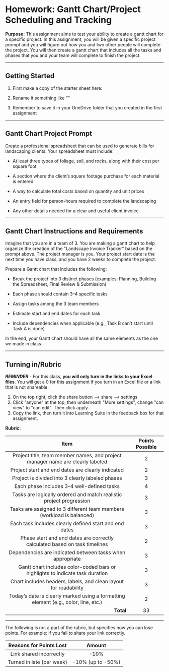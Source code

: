#  Homework: Gantt Chart/Project Scheduling and Tracking

**Purpose:** This assignment aims to test your ability to create a gantt chart for a specific project. In this assignment, you will be given a specific project prompt and you will figure out how you and two other people will complete the project. You will then create a gantt chart that includes all the tasks and phases that you and your team will complete to finish the project.

---

## Getting Started
1. First make a copy of the starter sheet here:

2. Rename it something like ""

3. Remember to save it in your OneDrive folder that you created in the first assignment

---

## Gantt Chart Project Prompt

Create a professional spreadsheet that can be used to generate bills for landscaping clients. Your spreadsheet must include:

- At least three types of foliage, soil, and rocks, along with their cost per square foot

- A section where the client’s square footage purchase for each material is entered

- A way to calculate total costs based on quantity and unit prices

- An entry field for person-hours required to complete the landscaping

- Any other details needed for a clear and useful client invoice

---

## Gantt Chart Instructions and Requirements

Imagine that you are in a team of 3. You are making a gantt chart to help organize the creation of the "Landscape Invoice Tracker" based on the prompt above. The project manager is you. Your project start date is the next time you have class, and you have 2 weeks to complete the project.

Prepare a Gantt chart that includes the following:

- Break the project into 3 distinct phases (examples: Planning, Building the Spreadsheet, Final Review & Submission)

- Each phase should contain 3–4 specific tasks

- Assign tasks among the 3 team members

- Estimate start and end dates for each task

- Include dependencies when applicable (e.g., Task B can’t start until Task A is done)

In the end, your Gantt chart should have all the same elements as the one we made in class.

---

## Turning in/Rubric

**_REMINDER_** - For this class, **you will only turn in the links to your Excel files**. You will get a 0 for this assignment if you turn in an Excel file or a link that is not shareable. 

1. On the top right, click the share button --> share --> settings
2. Click "anyone" at the top, then underneath "More settings", change "can view" to "can edit". Then click apply. 
3. Copy the link, then turn it into Learning Suite in the feedback box for that assignment.

**Rubric:**

|                                                    Item                                                     | Points Possible |
|:-----------------------------------------------------------------------------------------------------------:|:---------------:|
|               Project title, team member names, and project manager name are clearly labeled                |        2        |
|                              Project start and end dates are clearly indicated                              |        2        |
|                              Project is divided into 3 clearly labeled phases                               |        3        |
|                                 Each phase includes 3–4 well-defined tasks                                  |        4        |
|                     Tasks are logically ordered and match realistic project progression                     |        3        |
|                    Tasks are assigned to 3 different team members (workload is balanced)                    |        3        |
|                           Each task includes clearly defined start and end dates                            |        3        |
|                 Phase start and end dates are correctly calculated based on task timelines                  |        2        |
|                          Dependencies are indicated between tasks when appropriate                          |        3        |
|                Gantt chart includes color-coded bars or highlights to indicate task duration                |        3        |
|                      Chart includes headers, labels, and clean layout for readability                       |        3        |
|             Today’s date is clearly marked using a formatting element (e.g., color, line, etc.)             |        2        |
|                               <div style="text-align: right">**Total**</div>                                |       33        |

---

The following is not a part of the rubric, but specifies how you can lose points. For example: if you fail to share your link correctly.

| **Reasons for Points Lost** |    **Amount**     |  
|:---------------------------:|:-----------------:|
|   Link shared incorrectly   |       -10%        |
|  Turned in late (per week)  | -10% (up to -50%) |